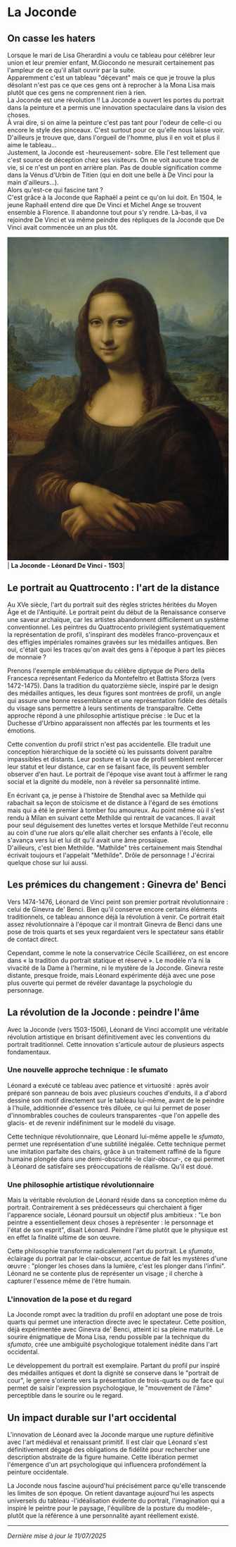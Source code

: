 # La Joconde

## On casse les haters
Lorsque le mari de Lisa Gherardini a voulu ce tableau pour célébrer leur union et leur premier enfant, M.Giocondo ne mesurait certainement pas l'ampleur de ce qu'il allait ouvrir par la suite. <br>
Apparemment c'est un tableau "déçevant" mais ce que je trouve la plus désolant n'est pas ce que ces gens ont à reprocher à la Mona Lisa mais plutôt que ces gens ne comprennent rien à rien. <br>
La Joconde est une révolution !! La Joconde a ouvert les portes du portrait dans la peinture et a permis une innovation spectaculaire dans la vision des choses. <br>
À vrai dire, si on aime la peinture c'est pas tant pour l'odeur de celle-ci ou encore le style des pinceaux. C'est surtout pour ce qu'elle nous laisse voir. D'ailleurs je trouve que, dans l'orgueil de l'homme, plus il en voit et plus il aime le tableau... <br>
Justement, la Joconde est -heureusement- sobre. Elle l'est tellement que c'est source de déception chez ses visiteurs. On ne voit aucune trace de vie, si ce n'est un pont en arrière plan. Pas de double signification comme dans la Vénus d'Urbin de Titien (qui en doit une belle à De Vinci pour la main d'ailleurs...). <br>
Alors qu'est-ce qui fascine tant ? <br>
C'est grâce à la Joconde que Raphaël a peint ce qu'on lui doit. En 1504, le jeune Raphaël entend dire que De Vinci et Michel Ange se trouvent ensemble à Florence. Il abandonne tout pour s'y rendre. Là-bas, il va rejoindre De Vinci et va même peindre des répliques de la Joconde que De Vinci avait commencée un an plus tôt.

![joconde](/articles/art/images/devinci_joconde.jpg)
| <b>La Joconde - Léonard De Vinci - 1503</b>|

## Le portrait au Quattrocento : l'art de la distance

Au XVe siècle, l'art du portrait suit des règles strictes héritées du Moyen Âge et de l'Antiquité. Le portrait peint du début de la Renaissance conserve une saveur archaïque, car les artistes abandonnent difficilement un système conventionnel. Les peintres du Quattrocento privilégient systématiquement la représentation de profil, s'inspirant des modèles franco-provençaux et des effigies impériales romaines gravées sur les médailles antiques. Ben oui, c'était quoi les traces qu'on avait des gens à l'époque à part les pièces de monnaie ?

Prenons l'exemple emblématique du célèbre diptyque de Piero della Francesca représentant Federico da Montefeltro et Battista Sforza (vers 1472-1475). Dans la tradition du quatorzième siècle, inspiré par le design des médailles antiques, les deux figures sont montrées de profil, un angle qui assure une bonne ressemblance et une représentation fidèle des détails du visage sans permettre à leurs sentiments de transparaître. Cette approche répond à une philosophie artistique précise : le Duc et la Duchesse d'Urbino apparaissent non affectés par les tourments et les émotions.

Cette convention du profil strict n'est pas accidentelle. Elle traduit une conception hiérarchique de la société où les puissants doivent paraître impassibles et distants. Leur posture et la vue de profil semblent renforcer leur statut et leur distance, car en se faisant face, ils peuvent sembler observer d'en haut. Le portrait de l'époque vise avant tout à affirmer le rang social et la dignité du modèle, non à révéler sa personnalité intime.

En écrivant ça, je pense à l'histoire de Stendhal avec sa Methilde qui rabachait sa leçon de stoïcisme et de distance à l'égard de ses émotions mais qui a été le premier à tomber fou amoureux. Au point même où il s'est rendu à Milan en suivant cette Methilde qui rentrait de vacances. Il avait pour seul déguisement des lunettes vertes et lorsque Methilde l'eut reconnu au coin d'une rue alors qu'elle allait chercher ses enfants à l'école, elle s'avança vers lui et lui dit qu'il avait une âme prosaïque. <br>
D'ailleurs, c'est bien Methilde. "Mathilde" très certainement mais Stendhal écrivait toujours et l'appelait "Methilde". Drôle de personnage ! J'écrirai quelque chose sur lui aussi.

## Les prémices du changement : Ginevra de' Benci

Vers 1474-1476, Léonard de Vinci peint son premier portrait révolutionnaire : celui de Ginevra de' Benci. Bien qu'il conserve encore certains éléments traditionnels, ce tableau annonce déjà la révolution à venir. Ce portrait était assez révolutionnaire à l'époque car il montrait Ginevra de Benci dans une pose de trois quarts et ses yeux regardaient vers le spectateur sans établir de contact direct.

Cependant, comme le note la conservatrice Cécile Scailliérez, on est encore dans « la tradition du portrait statique et réservé ». Le modèle n'a ni la vivacité de la Dame à l'hermine, ni le mystère de la Joconde. Ginevra reste distante, presque froide, mais Léonard expérimente déjà avec une pose plus ouverte qui permet de révéler davantage la psychologie du personnage.

## La révolution de la Joconde : peindre l'âme

Avec la Joconde (vers 1503-1506), Léonard de Vinci accomplit une véritable révolution artistique en brisant définitivement avec les conventions du portrait traditionnel. Cette innovation s'articule autour de plusieurs aspects fondamentaux.

### Une nouvelle approche technique : le sfumato

Léonard a exécuté ce tableau avec patience et virtuosité : après avoir préparé son panneau de bois avec plusieurs couches d'enduits, il a d'abord dessiné son motif directement sur le tableau lui-même, avant de le peindre à l'huile, additionnée d'essence très diluée, ce qui lui permet de poser d'innombrables couches de couleurs transparentes -que l'on appelle des glacis- et de revenir indéfiniment sur le modelé du visage.

Cette technique révolutionnaire, que Léonard lui-même appelle le *sfumato*, permet une représentation d'une subtilité inégalée. Cette technique permet une imitation parfaite des chairs, grâce à un traitement raffiné de la figure humaine plongée dans une demi-obscurité -le clair-obscur-, ce qui permet à Léonard de satisfaire ses préoccupations de réalisme. Qu'il est doué.

### Une philosophie artistique révolutionnaire

Mais la véritable révolution de Léonard réside dans sa conception même du portrait. Contrairement à ses prédécesseurs qui cherchaient à figer l'apparence sociale, Léonard poursuit un objectif plus ambitieux : "Le bon peintre a essentiellement deux choses à représenter : le personnage et l'état de son esprit", disait Léonard. Peindre l'âme plutôt que le physique est en effet la finalité ultime de son œuvre.

Cette philosophie transforme radicalement l'art du portrait. Le *sfumato*, éclairage du portrait par le clair-obscur, accentue de fait les mystères d'une œuvre : "plonger les choses dans la lumière, c'est les plonger dans l'infini". Léonard ne se contente plus de représenter un visage ; il cherche à capturer l'essence même de l'être humain.

### L'innovation de la pose et du regard

La Joconde rompt avec la tradition du profil en adoptant une pose de trois quarts qui permet une interaction directe avec le spectateur. Cette position, déjà expérimentée avec Ginevra de' Benci, atteint ici sa pleine maturité. Le sourire énigmatique de Mona Lisa, rendu possible par la technique du *sfumato*, crée une ambiguïté psychologique totalement inédite dans l'art occidental.

Le développement du portrait est exemplaire. Partant du profil pur inspiré des médailles antiques et dont la dignité se conserve dans le "portrait de cour", le genre s'oriente vers la présentation de trois-quarts ou de face qui permet de saisir l'expression psychologique, le "mouvement de l'âme" perceptible dans le sourire ou le regard.

## Un impact durable sur l'art occidental

L'innovation de Léonard avec la Joconde marque une rupture définitive avec l'art médiéval et renaissant primitif. Il est clair que Léonard s'est définitivement dégagé des obligations de fidélité pour rechercher une description abstraite de la figure humaine. Cette libération permet l'émergence d'un art psychologique qui influencera profondément la peinture occidentale.

La Joconde nous fascine aujourd'hui précisément parce qu'elle transcende les limites de son époque. On retient davantage aujourd'hui les aspects universels du tableau -l'idéalisation évidente du portrait, l'imagination qui a inspiré le peintre pour le paysage, l'équilibre de la posture du modèle-, plutôt que la référence à une personnalité ayant réellement existé.

---

*Dernière mise à jour le 11/07/2025*
